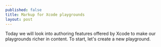```yaml
---
published: false
title: Markup for Xcode playgrounds
layout: post
---
```

Today we will look into authoring features offered by Xcode to make our playgrounds richer in content. To start, let's create a new playground. 